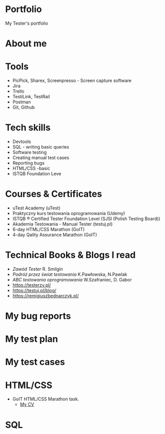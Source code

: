 # Portfolio
My Tester's portfolio
# About me

# Tools
- PicPick, Sharex, Screenpresso - Screen capture software
- Jira
- Trello
- TestiLink, TestRail 
- Postman 
- Git, Github 
# Tech skills
- Devtools
- SQL - writing basic queries 
- Software testing
- Creating manual test cases
- Reporting bugs
- HTML/CSS -basic
- ISTQB Foundation Leve
# Courses & Certificates
- uTest Academy (uTest)
- Praktyczny kurs testowania oprogramowania (Udemy)
- ISTQB ® Certified Tester Foundation Level (SJSI (Polish Testing Board))
- Akademia Testowania - Manual Tester (testuj.pl)
- 6-day HTML/CSS Marathon (GoIT)
- 4-day Qality Assurance Marathon (GoIT)
# Technical Books & Blogs I read 
- *Zawód Tester* R. Smilgin
- *Podróż przez świat testowania* K.Pawłowska, N.Pawlak
- *ABC testowania oprogramowania* W.Szafraniec, D. Gabor
- <https://testerzy.pl/>
- <https://testuj.pl/blog/>
- <https://remigiuszbednarczyk.pl/>
# My bug reports 
# My test plan
# My test cases
# HTML/CSS
- GoIT HTML/CSS Marathon task.
   - [My CV](https://64bf855026f9983b45cbcfee--splendid-griffin-ad480d.netlify.app/)
# SQL 
